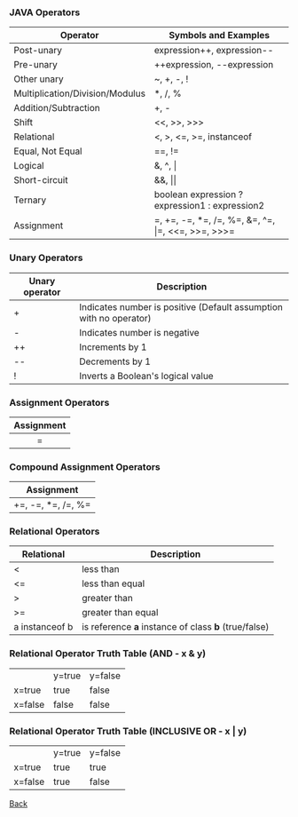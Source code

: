 ### JAVA Operators

| Operator | Symbols and Examples |
| --- | --- |
| Post-unary  | expression++, expression-- |
| Pre-unary | ++expression, --expression |
| Other unary | ~,   +,   -,   ! |
| Multiplication/Division/Modulus |  \*,  /,  % |
| Addition/Subtraction | +,  - |
| Shift | <<,  >>,  >>> |
| Relational | <, >, <=, >=, instanceof |
| Equal, Not Equal | ==, != |
| Logical | &, ^, \| |
| Short-circuit | &&, \|\| |
| Ternary | boolean expression ? expression1 : expression2 |
| Assignment | =, +=, -=, *=, /=, %=, &=, ^=, \|=, <<=, >>=, >>>= |

### Unary Operators
| Unary operator | Description |
| --- | --- |
| + | Indicates number is positive (Default assumption with no operator) |
| - | Indicates number is negative |
| ++ | Increments by 1 |
| -- | Decrements by 1 |
| ! | Inverts a Boolean's logical value |

### Assignment Operators
| Assignment | 
| :---: |
| = |

### Compound Assignment Operators
| Assignment |
| :---: |
| +=, -=, *=, /=, %= |

### Relational Operators
| Relational | Description |
| --- | --- |
| < | less than |
| <= | less than equal |
| > | greater than |
| >= | greater than equal |
| a instanceof b | is reference **a** instance of class **b** (true/false) | 

### Relational Operator Truth Table (AND - x & y)
|  |  |  |
| --- | --- | --- |
| |y=true|y=false|
|x=true|true|false|
|x=false|false|false|

### Relational Operator Truth Table (INCLUSIVE OR - x | y)
|  |  |  |
| --- | --- | --- |
| |y=true|y=false|
|x=true|true|true|
|x=false|true|false|

[Back](../)

